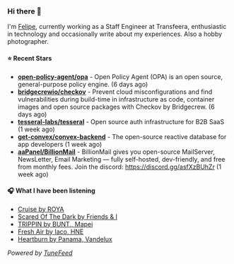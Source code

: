 ### Hi there 👋

I'm [Felipe](https://felipevm.com), currently working as a Staff Engineer at Transfeera, enthusiastic in technology and occasionally write about my experiences. Also a hobby photographer.

#### ⭐ Recent Stars
- **[open-policy-agent/opa](https://github.com/open-policy-agent/opa)** - Open Policy Agent (OPA) is an open source, general-purpose policy engine. (6 days ago)
- **[bridgecrewio/checkov](https://github.com/bridgecrewio/checkov)** - Prevent cloud misconfigurations and find vulnerabilities during build-time in infrastructure as code, container images and open source packages with Checkov by Bridgecrew. (6 days ago)
- **[tesseral-labs/tesseral](https://github.com/tesseral-labs/tesseral)** - Open source auth infrastructure for B2B SaaS (1 week ago)
- **[get-convex/convex-backend](https://github.com/get-convex/convex-backend)** - The open-source reactive database for app developers (1 week ago)
- **[aaPanel/BillionMail](https://github.com/aaPanel/BillionMail)** - BillionMail gives you open-source MailServer, NewsLetter,  Email Marketing — fully self-hosted, dev-friendly, and free from monthly fees. Join the discord: https://discord.gg/asfXzBUhZr (1 week ago)

#### 🎧 What I have been listening
- [Cruise by ROYA](https://open.spotify.com/track/6wmR2TU2ke8vQP5Hv8TsVq)
- [Scared Of The Dark by Friends &amp; I](https://open.spotify.com/track/5XyamXKs8Z3ThrMZtGt6yQ)
- [TRIPPIN by BUNT., Mapei](https://open.spotify.com/track/4ml1Eq4wmcdfN0Q6pNEly7)
- [Fresh Air by Iaco, HNE](https://open.spotify.com/track/4FqhSA57eeAEsofECTkXns)
- [Heartburn by Panama, Vandelux](https://open.spotify.com/track/6V9azBbi4eDK5mPQc7KVaI)

_Powered by [TuneFeed](https://tunefeed.app?ref=github.com)_
